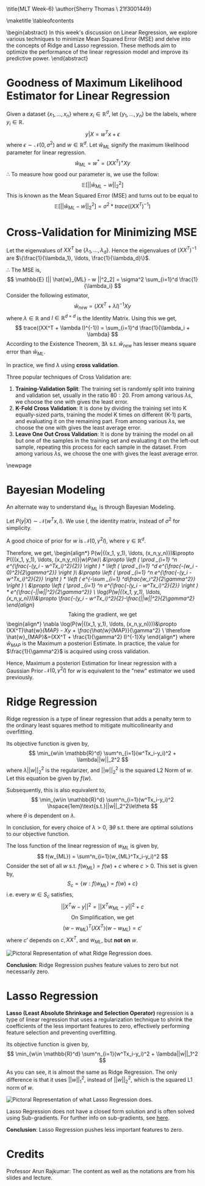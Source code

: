 \title{MLT Week-6}
\author{Sherry Thomas \\ 21f3001449}

\maketitle
\tableofcontents

\begin{abstract}
In this week's discussion on Linear Regression, we explore various techniques to minimize Mean Squared Error (MSE) and delve into the concepts of Ridge and Lasso regression. These methods aim to optimize the performance of the linear regression model and improve its predictive power.
\end{abstract}

# Goodness of Maximum Likelihood Estimator for Linear Regression
Given a dataset $\{x_1, \ldots, x_n\}$ where $x_i \in \mathbb{R}^d$, let $\{y_1, \ldots, y_n\}$ be the labels, where $y_i \in \mathbb{R}$.
$$
y|X = w^Tx + \epsilon
$$
where $\epsilon \sim \mathcal{N}(0,\sigma^2)$ and $w \in \mathbb{R}^d$. Let $\hat{w}_{ML}$ signify the maximum likelihood parameter for linear regression.
$$
\hat{w}_{ML}=w^*=(XX^T)^+Xy
$$
$\therefore$ To measure how good our parameter is, we use the follow:
$$
\mathbb{E} [|| \hat{w}_{ML} - w ||^2_2]
$$
This is known as the Mean Squared Error (MSE) and turns out to be equal to
$$
\mathbb{E} [|| \hat{w}_{ML} - w ||^2_2] = \sigma^2 *trace((XX^T)^{-1})
$$

# Cross-Validation for Minimizing MSE
Let the eigenvalues of $XX^T$ be $\{\lambda_1, \ldots, \lambda_d\}$. Hence the eigenvalues of $(XX^T)^{-1}$ are $\{\frac{1}{\lambda_1}, \ldots, \frac{1}{\lambda_d}\}$. 

$\therefore$ The MSE is,
$$
\mathbb{E} [|| \hat{w}_{ML} - w ||^2_2] = \sigma^2 \sum_{i=1}^d  \frac{1}{\lambda_i}
$$
Consider the following estimator,
$$
\hat{w}_{new}=(XX^T + \lambda I)^{-1}Xy
$$
where $\lambda \in \mathbb{R}$ and $I \in \mathbb{R}^{d\times d}$ is the Identity Matrix. Using this we get,
$$
trace((XX^T + \lambda I)^{-1}) = \sum_{i=1}^d  \frac{1}{\lambda_i + \lambda}
$$
According to the Existence Theorem, $\exists\lambda$ s.t. $\hat{w}_{new}$ has lesser means square error than $\hat{w}_{ML}$.

In practice, we find $\lambda$ using **cross validation**.

Three popular techniques of Cross Validation are:

1. **Training-Validation Split**: The training set is randomly split into training and validation set, usually in the ratio $80:20$. From among various $\lambda$s, we choose the one with gives the least error.
2. **K-Fold Cross Validation**: It is done by dividing the training set into K equally-sized parts, training the model K times on different (K-1) parts, and evaluating it on the remaining part. From among various $\lambda$s, we choose the one with gives the least average error.
3. **Leave One Out Cross Validation**: It is done by training the model on all but one of the samples in the training set and evaluating it on the left-out sample, repeating this process for each sample in the dataset. From among various $\lambda$s, we choose the one with gives the least average error.

\newpage
# Bayesian Modeling
An alternate way to understand $\hat{w}_{ML}$ is through Bayesian Modeling.

Let $P(y|X)\sim \mathcal{N}(w^Tx,I)$. We use $I$, the identity matrix, instead of $\sigma^2$ for simplicity.

A good choice of prior for $w$ is $\mathcal{N}(0,\gamma^2I)$, where $\gamma\in\mathbb{R}^d$.

Therefore, we get,
\begin{align*}
P(w|\{(x_1, y_1), \ldots, (x_n,y_n)\})&\propto P(\{(x_1, y_1), \ldots, (x_n,y_n)\}|w)*P(w)\\
&\propto \left ( \prod _{i=1} ^n e^{\frac{-(y_i - w^Tx_i)^2}{2}}  \right ) * \left ( \prod _{i=1} ^d  e^{\frac{-(w_i - 0)^2}{2\gamma^2}} \right )\\
&\propto \left ( \prod _{i=1} ^n e^{\frac{-(y_i - w^Tx_i)^2}{2}}  \right ) * \left ( e^{-\sum _{i=1} ^d\frac{w_i^2}{2\gamma^2}} \right ) \\
&\propto \left ( \prod _{i=1} ^n e^{\frac{-(y_i - w^Tx_i)^2}{2}}  \right ) * e^{\frac{-||w||^2}{2\gamma^2}} \\
\log(P(w|\{(x_1, y_1), \ldots, (x_n,y_n)\}))&\propto \frac{-(y_i - w^Tx_i)^2}{2}-\frac{||w||^2}{2\gamma^2}
\end{align*}
$$
\text{Taking the gradient, we get}
$$
\begin{align*}
\nabla \log(P(w|\{(x_1, y_1), \ldots, (x_n,y_n)\}))&\propto  (XX^T)\hat{w}_{MAP} - Xy + \frac{\hat{w}_{MAP}}{\gamma^2} \\
\therefore \hat{w}_{MAP}&=(XX^T + \frac{1}{\gamma^2} I)^{-1}Xy
\end{align*}
where $\hat{w}_{MAP}$ is the Maximum a posteriori Estimate. In practice, the value for $\frac{1}{\gamma^2}$ is acquired using cross validation.

Hence, Maximum a posteriori Estimation for linear regression with a Gaussian Prior $\mathcal{N}(0,\gamma^2I)$ for $w$ is equivalent to the "new" estimator we used previously.

# Ridge Regression
Ridge regression is a type of linear regression that adds a penalty term to the ordinary least squares method to mitigate multicollinearity and overfitting.

Its objective function is given by,
$$
\min_{w\in \mathbb{R}^d} \sum^n_{i=1}(w^Tx_i-y_i)^2 + \lambda||w||_2^2
$$
where $\lambda||w||_2^2$ is the regularizer, and $||w||_2^2$ is the squared L2 Norm of $w$. Let this equation be given by $f(w)$.

Subsequently, this is also equivalent to,
$$
\min_{w\in \mathbb{R}^d} \sum^n_{i=1}(w^Tx_i-y_i)^2 \hspace{1em}\text{s.t.}||w||_2^2\le\theta
$$
where $\theta$ is dependent on $\lambda$.

In conclusion, for every choice of $\lambda>0$, $\exists \theta$ s.t. there are optimal solutions to our objective function.

The loss function of the linear regression of $w_{ML}$ is given by,
$$
f(w_{ML}) = \sum^n_{i=1}(w_{ML}^Tx_i-y_i)^2
$$
Consider the set of all $w$ s.t. $f(w_{ML}) = f(w) + c$ where $c>0$. This set is given by,
$$
S_c = \left \{w: f(w_{ML}) = f(w) + c \right \} 
$$
i.e. every $w \in S_c$ satisfies,
$$
||X^Tw-y||^2=||X^Tw_{ML}-y||^2 + c
$$
$$
\text{On Simplification, we get}
$$
$$
(w-w_{ML})^T(XX^T)(w-w_{ML}) = c'
$$
where $c'$ depends on $c,XX^T,$ and $w_{ML}$, but **not on** $w$.

![Pictoral Representation of what Ridge Regression does.](../images/ridge_regression.png)

**Conclusion**: Ridge Regression pushes feature values to zero but not necessarily zero.

# Lasso Regression
**Lasso (Least Absolute Shrinkage and Selection Operator)** regression is a type of linear regression that uses a regularization technique to shrink the coefficients of the less important features to zero, effectively performing feature selection and preventing overfitting.

Its objective function is given by,
$$
\min_{w\in \mathbb{R}^d} \sum^n_{i=1}(w^Tx_i-y_i)^2 + \lambda||w||_1^2
$$

As you can see, it is almost the same as Ridge Regression. The only difference is that it uses $||w||_1^2$, instead of $||w||_2^2$, which is the squared L1 norm of $w$.

![Pictoral Representation of what Lasso Regression does.](../images/lasso_regression.png)

Lasso Regression does not have a closed form solution and is often solved using Sub-gradients. For further info on sub-gradients, see [here](https://see.stanford.edu/materials/lsocoee364b/01-subgradients_notes.pdf).

**Conclusion**: Lasso Regression pushes less important features to zero.

# Credits
Professor Arun Rajkumar: The content as well as the notations are from his slides and lecture.